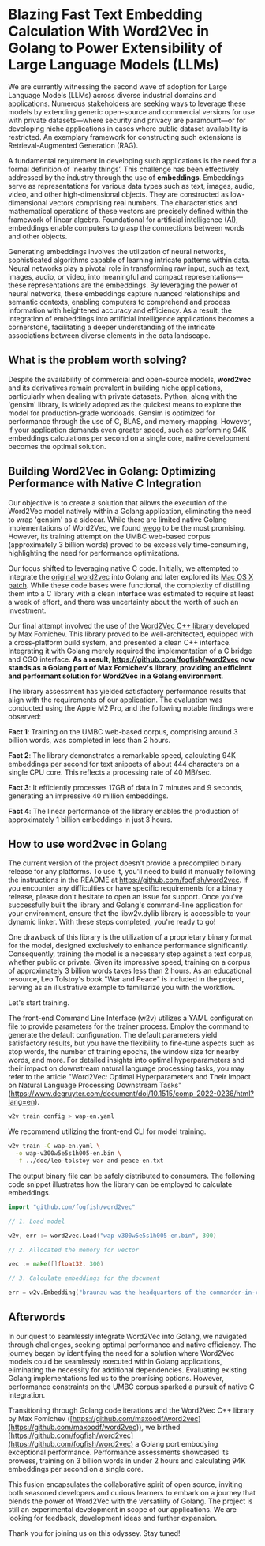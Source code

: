 # Blazing Fast Text Embedding Calculation With Word2Vec in Golang to Power  Extensibility of Large Language Models (LLMs)

We are currently witnessing the second wave of adoption for Large Language Models (LLMs) across diverse industrial domains and applications. Numerous stakeholders are seeking ways to leverage these models by extending generic open-source and commercial versions for use with private datasets—where security and privacy are paramount—or for developing niche applications in cases where public dataset availability is restricted. An exemplary framework for constructing such extensions is Retrieval-Augmented Generation (RAG). 

A fundamental requirement in developing such applications is the need for a formal definition of 'nearby things’. This challenge has been effectively addressed by the industry through the use of **embeddings**. Embeddings serve as representations for various data types such as text, images, audio, video, and other high-dimensional objects. They are constructed as low-dimensional vectors comprising real numbers. The characteristics and mathematical operations of these vectors are precisely defined within the framework of linear algebra. Foundational for artificial intelligence (AI), embeddings enable computers to grasp the connections between words and other objects. 

Generating embeddings involves the utilization of neural networks, sophisticated algorithms capable of learning intricate patterns within data. Neural networks play a pivotal role in transforming raw input, such as text, images, audio, or video, into meaningful and compact representations—these representations are the embeddings. By leveraging the power of neural networks, these embeddings capture nuanced relationships and semantic contexts, enabling computers to comprehend and process information with heightened accuracy and efficiency. As a result, the integration of embeddings into artificial intelligence applications becomes a cornerstone, facilitating a deeper understanding of the intricate associations between diverse elements in the data landscape.


## What is the problem worth solving?

Despite the availability of commercial and open-source models, **word2vec** and its derivatives remain prevalent in building niche applications, particularly when dealing with private datasets. Python, along with the 'gensim' library, is widely adopted as the quickest means to explore the model for production-grade workloads. Gensim is optimized for performance through the use of C, BLAS, and memory-mapping. However, if your application demands even greater speed, such as performing 94K embeddings calculations per second on a single core, native development becomes the optimal solution.


## Building Word2Vec in Golang: Optimizing Performance with Native C Integration

Our objective is to create a solution that allows the execution of the Word2Vec model natively within a Golang application, eliminating the need to wrap 'gensim' as a sidecar. While there are limited native Golang implementations of Word2Vec, we found [wego](https://github.com/ynqa/wego) to be the most promising. However, its training attempt on the UMBC web-based corpus (approximately 3 billion words) proved to be excessively time-consuming, highlighting the need for performance optimizations.

Our focus shifted to leveraging native C code. Initially, we attempted to integrate the [original word2vec](https://code.google.com/archive/p/word2vec/) into Golang and later explored its [Mac OS X patch](https://github.com/William-Yeh/word2vec-mac). While these code bases were functional, the complexity of distilling them into a C library with a clean interface was estimated to require at least a week of effort, and there was uncertainty about the worth of such an investment.

Our final attempt involved the use of the [Word2Vec C++ library](https://github.com/maxoodf/word2vec) developed by Max Fomichev. This library proved to be well-architected, equipped with a cross-platform build system, and presented a clean C++ interface. Integrating it with Golang merely required the implementation of a C bridge and CGO interface. **As a result, https://github.com/fogfish/word2vec now stands as a Golang port of Max Fomichev's library, providing an efficient and performant solution for Word2Vec in a Golang environment**. 

The library assessment has yielded satisfactory performance results that align with the requirements of our application. The evaluation was conducted using the Apple M2 Pro, and the following notable findings were observed:

**Fact 1**: Training on the UMBC web-based corpus, comprising around 3 billion words, was completed in less than 2 hours.

**Fact 2**: The library demonstrates a remarkable speed, calculating 94K embeddings per second for text snippets of about 444 characters on a single CPU core. This reflects a processing rate of 40 MB/sec.

**Fact 3**: It efficiently processes 17GB of data in 7 minutes and 9 seconds, generating an impressive 40 million embeddings.

**Fact 4**: The linear performance of the library enables the production of approximately 1 billion embeddings in just 3 hours.


## How to use word2vec in Golang

The current version of the project doesn't provide a precompiled binary release for any platforms. To use it, you'll need to build it manually following the instructions in the README at https://github.com/fogfish/word2vec. If you encounter any difficulties or have specific requirements for a binary release, please don't hesitate to open an issue for support. Once you've successfully built the library and Golang's command-line application for your environment, ensure that the libw2v.dylib library is accessible to your dynamic linker. With these steps completed, you're ready to go!

One drawback of this library is the utilization of a proprietary binary format for the model, designed exclusively to enhance performance significantly. Consequently, training the model is a necessary step against a text corpus, whether public or private. Given its impressive speed, training on a corpus of approximately 3 billion words takes less than 2 hours. As an educational resource, Leo Tolstoy's book "War and Peace" is included in the project, serving as an illustrative example to familiarize you with the workflow.

Let's start training.

The front-end Command Line Interface (w2v) utilizes a YAML configuration file to provide parameters for the trainer process. Employ the command to generate the default configuration. The default parameters yield satisfactory results, but you have the flexibility to fine-tune aspects such as stop words, the number of training epochs, the window size for nearby words, and more. For detailed insights into optimal hyperparameters and their impact on downstream natural language processing tasks, you may refer to the article "Word2Vec: Optimal Hyperparameters and Their Impact on Natural Language Processing Downstream Tasks" (https://www.degruyter.com/document/doi/10.1515/comp-2022-0236/html?lang=en).

```bash
w2v train config > wap-en.yaml
```

We recommend utilizing the front-end CLI for model training.

```bash
w2v train -C wap-en.yaml \
  -o wap-v300w5e5s1h005-en.bin \
  -f ../doc/leo-tolstoy-war-and-peace-en.txt
```

The output binary file can be safely distributed to consumers. The following code snippet illustrates how the library can be employed to calculate embeddings.

```go
import "github.com/fogfish/word2vec"

// 1. Load model

w2v, err := word2vec.Load("wap-v300w5e5s1h005-en.bin", 300)

// 2. Allocated the memory for vector

vec := make([]float32, 300)

// 3. Calculate embeddings for the document

err = w2v.Embedding("braunau was the headquarters of the commander-in-chief", vec)
```

## Afterwords

In our quest to seamlessly integrate Word2Vec into Golang, we navigated through challenges, seeking optimal performance and native efficiency. The journey began by identifying the need for a solution where Word2Vec models could be seamlessly executed within Golang applications, eliminating the necessity for additional dependencies. Evaluating existing Golang implementations led us to the promising options. However, performance constraints on the UMBC corpus sparked a pursuit of native C integration.

Transitioning through Golang code iterations and the Word2Vec C++ library by Max Fomichev ([https://github.com/maxoodf/word2vec](https://github.com/maxoodf/word2vec)), we birthed [https://github.com/fogfish/word2vec](https://github.com/fogfish/word2vec) a Golang port embodying exceptional performance. Performance assessments showcased its prowess, training on 3 billion words in under 2 hours and calculating 94K embeddings per second on a single core.

This fusion encapsulates the collaborative spirit of open source, inviting both seasoned developers and curious learners to embark on a journey that blends the power of Word2Vec with the versatility of Golang. The project is still an experimental development in scope of our applications. We are looking for feedback, development ideas and further expansion.

Thank you for joining us on this odyssey. Stay tuned!
